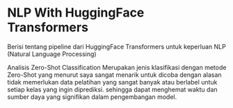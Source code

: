 # NLP With HuggingFace Transformers
Berisi tentang pipeline dari HuggingFace Transformers untuk keperluan NLP (Natural Language Processing)

 
Analisis
Zero-Shot Classification Merupakan jenis klasifikasi dengan metode Zero-Shot yang menurut saya sangat menarik untuk dicoba dengan alasan tidak memerlukan data pelatihan yang sangat banyak atau berlabel untuk setiap kelas yang ingin diprediksi. sehingga dapat menghemat waktu dan sumber daya yang signifikan dalam pengembangan model. 
